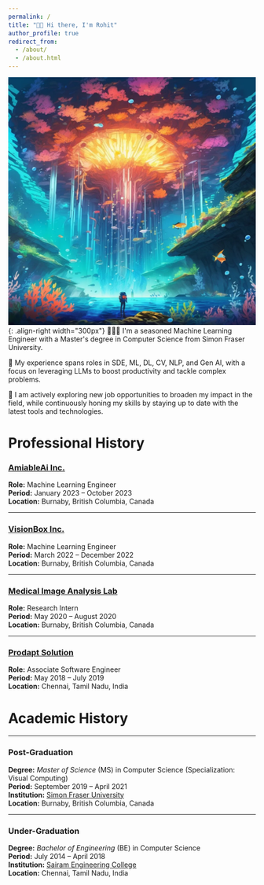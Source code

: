 ```yaml
---
permalink: /
title: "👋🏻 Hi there, I'm Rohit"
author_profile: true
redirect_from: 
  - /about/
  - /about.html
---
```




![](../images/life.png){: .align-right width="300px"}
👨🏻‍💻 I'm a seasoned Machine Learning Engineer with a Master's degree in Computer Science from Simon Fraser University. 

🤖 My experience spans roles in SDE, ML, DL, CV, NLP, and Gen AI, with a focus on leveraging LLMs to boost productivity and tackle complex problems.

💼 I am actively exploring new job opportunities to broaden my impact in the field, while continuously honing my skills by staying up to date with the latest tools and technologies.

# Professional History

### [AmiableAi Inc.](https://amiableai.ca/)
**Role:** Machine Learning Engineer  
**Period:** January 2023 – October 2023  
**Location:** Burnaby, British Columbia, Canada

---

### [VisionBox Inc.](https://www.visionbox.ai/)
**Role:** Machine Learning Engineer  
**Period:** March 2022 – December 2022  
**Location:** Burnaby, British Columbia, Canada

---

### [Medical Image Analysis Lab](https://www.medicalimageanalysis.com/)
**Role:** Research Intern  
**Period:** May 2020 – August 2020  
**Location:** Burnaby, British Columbia, Canada

---

### [Prodapt Solution](https://www.prodapt.com/)  
**Role:** Associate Software Engineer  
**Period:** May 2018 – July 2019  
**Location:** Chennai, Tamil Nadu, India



# Academic History

---

### Post-Graduation  
**Degree:** *Master of Science* (MS) in Computer Science (Specialization: Visual Computing)  
**Period:** September 2019 – April 2021  
**Institution:** [Simon Fraser University](https://www.sfu.ca/)  
**Location:** Burnaby, British Columbia, Canada

---

### Under-Graduation  
**Degree:** *Bachelor of Engineering* (BE) in Computer Science  
**Period:** July 2014 – April 2018  
**Institution:** [Sairam Engineering College](https://sairam.edu.in/)  
**Location:** Chennai, Tamil Nadu, India